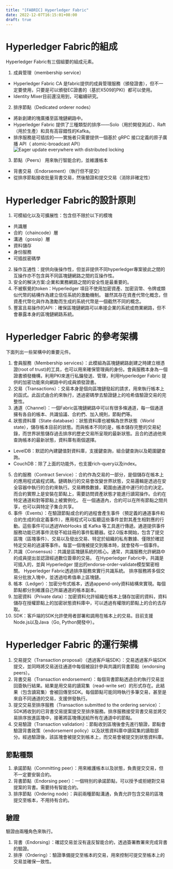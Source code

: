 ```yaml
---
title: "[FABRIC] Hyperledger Fabric"
date: 2022-12-07T16:15:01+08:00
draft: true
---
```

# Hyperledger Fabric的組成
Hyperledger Fabric有三個組要的組成元素。
1. 成員管理（membership service）
*  Hyperledger Fabric CA 是fabric提供的成員管理服務（頒發證書），但不一定要使用，只要是可以頒發EC證書的（基於X509的PKI）都可以使用。
* Identity Mixer目前還沒用到，可繼續研究。
2. 排序節點（Dedicated orderer nodes）
* 將新創建的塊廣播至區塊鏈網路中。
* Hyperledger Fabric 提供了三種類型的排序——Solo（用於開發測試）、Raft（用於生產）和具有高容錯性的Kafka。
* 排序服務是可插拔的——實施者只需要提供一個基於 gRPC 接口定義的原子廣播 API（ atomic-broadcast API）
![Eager update everywhere with distributed locking](/HyperledgerFabric/sample.png)
3. 節點（Peers）
用來執行智能合約，並維護帳本
* 背書交易（Endorsement）（執行但不提交）
* 從排序節點接收批量背書交易，然後驗證和提交交易（消除非確定性）

# Hyperledger Fabric的設計原則
1. 可模組化以及可擴展性：包含但不限於以下的模塊
* 共識層
* 合約（chaincode）層
* 溝通（gossip）層
* 資料儲存
* 身份服務
* 可插拔密碼學

2. 操作互通性：提供向後操作性，但並非提供不同hyperledger專案彼此之間的互操作亦不包含與不同區塊鏈網路之間的互操作性。
3. 安全的解決方案:企業和業務網路之間的安全性是最重要的。
4. 不被察覺的token：Hyperledger 項目不使用加密資產、加密貨幣、令牌或類似代幣的結構作為建立信任系統的激勵機制。 雖然其存在資產代幣化概念，但資產代幣化與作為激勵而生成的系統代幣是一個截然不同的概念。
5. 豐富且易操作的API:：確保區塊鏈網路可以串接企業的系統或商業網路，但不會暴露本身的區塊鏈網路系統。

# Hyperledger Fabric 的參考架構
下面列出一些架構中的重要元件。
1. 會員服務（Membership services）：此模組為區塊鏈網路創建之時建立根憑證(root of trust)的工具，也可以用來確保管理員的身份。會員服務本身為一個證書頒發機構，利用PKI來進行私鑰發送、管理，利用Hyperledger Fabric 提供的加密功能來向網路中的成員頒發證書。
2. 交易（Transactions）：交易本身是個向區塊鏈發起的請求，用來執行帳本上的函式。此函式由合約來執行，透過密碼學去驗證鏈上的哈希值驗證交易的完整性。
3. 通道（Channel）：一個Fabric區塊鏈網路中可以有很多條通道，每一個通道擁有各自的帳本、共識協議、合約們、加入規則，節點們等。
4. 狀態資料庫（State database）：狀態資料庫也被稱為世界狀態（World state），儲存帳本目前的狀態。而與帳本不同的是，帳本儲存完整的交易紀錄，而世界狀態儲存過去排序的歷史交易所呈現的最新狀態。且合約透過他來查詢帳本的最新狀態，資料庫有兩個選擇。
* LevelDB：默認的內建鍵值對資料庫，支援鍵查詢，組合鍵查詢以及範圍鍵查詢。
* CouchDB：除了上面的功能外，也支援rich-query以及index。
5. 合約服務（Contract Service）：合約作為交易的一部分，是個儲存在帳本上的應用程式級程式碼。鏈碼執行的交易會改變世界狀態，交易邏輯是透過在安全容器中執行的合約來執行。交易轉換數據，範圍由通道中運行的合約決定。而合約實際上是安裝在節點上，需要訪問資產狀態才能進行讀寫操作。合約在特定通道和對等節點上被實例化。 在一個通道內，合約可以在所有節點之間共享，也可以與特定子集合共享。
6. 事件（Events）：在驗證節點或合約的過程會產生事件（預定義的通道事件和合約生成的自定義事件），應用程式可以監聽這些事件並對其產生相對應的行動。這些事件可以透過WebHooks 或 Kafka 等工具進行傳遞。通道提供事件服務功能已將事件流發不給註冊的事件監聽器。從2.0版本開始，包含了提交區塊（區塊事件）、交易以及發出交易、特定於組織的私有數據、僅限於確認特定交易的過濾等事件。每當一個塊被提交到賬本時，就會發布一個事件。
7. 共識（Consensus）：共識是區塊鏈系統的核心。通常，共識服務允許網路中的成員提出並認證經過數位簽章的交易。 在Hyperledger Fabric中，共識是可插入的，並與 Hyperledger 提出的endorse-order-validate模型緊密相關。 Hyperledger Fabric透過排序服務來實行共識系統。 排序服務將多個交易分批放入塊中，並透過哈希值串上區塊鏈。
8. 帳本（Ledger）：加密分布式帳本，透過append-only資料結構來實現。每個節點都分別維護自己所屬通道的帳本副本。
9. 加密資料（Private data）：加密資料允許組織在帳本上儲存加密的資料，資料儲存在授權節點上的加密狀態資料庫中，可以透過有權限的節點上的合約去存取。
10. SDK：客戶端的SDK允許使用者部署和調用在帳本上的交易。目前支援Node.js以及Java（Go, Python開發中）。

# Hyperledger Fabric 的運行架構
1. 交易提交（Transaction proposal）（透過客戶端SDK）：交易透過客戶端SDK提交，並同時將交易送往通道中每個被設計參與共識的背書節點（endorsing peers）。
2. 背書交易（Transaction endorsement）：每個背書節點透過合約執行交易並回簽執行結果。結果是用交易的讀寫集（read-write set）的形式存在。此結果（包含讀寫集）會被回傳至SDK。每個節點可能同時執行多筆交易，甚至是來自不同通道的交易，支援併發執行。
3. 提交交易至排序服務（Transaction submitted to the ordering service）：SDK將收到的已背書交易提案提交至排序服務。排序服務接受背書交易並將交易排序放進區塊中，接著將區塊傳送給所有在通道中的節點。
4. 交易驗證（Transaction validation）：節點收到區塊後會先進行驗證，節點會驗證背書政策（endorsement policy）以及狀態資料庫中讀寫集的讀取部分。經過驗證後，該區塊會被提交到帳本上，而交易會被提交到狀態資料庫。

## 節點種類
1. 承諾節點（Committing peer）：用來維護帳本以及狀態，負責提交交易，但不一定要安裝合約。
2. 背書節點（Endorsing peer）：一個特別的承諾節點，可以授予或拒絕對交易提案的背書。需要持有智能合約。
3. 排序節點（Ordering node）：與前兩種節點溝通，負責允許包含交易的區塊提交至帳本，不用持有合約。

## 驗證
驗證由兩種角色來執行。
1. 背書（Endorsing）：確認交易並沒有違反智能合約，透過簽署教署來完成背書的驗證。
2. 排序（Ordering）：驗證準備提交至帳本的交易，用來控制可提交至帳本上的交易並確保一致性。